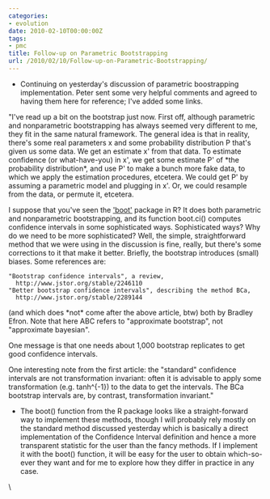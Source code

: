 ```yaml
---
categories:
- evolution
date: 2010-02-10T00:00:00Z
tags:
- pmc
title: Follow-up on Parametric Bootstrapping
url: /2010/02/10/Follow-up-on-Parametric-Bootstrapping/
---
```


-   Continuing on yesterday's discussion of parametric boostrapping
    implementation. Peter sent some very helpful comments and agreed to
    having them here for reference; I've added some links.

"I've read up a bit on the bootstrap just now. First off, although
parametric and nonparametric bootstrapping has always seemed very
different to me, they fit in the same natural framework. The general
idea is that in reality, there's some real parameters x and some
probability distribution P that's given us some data. We get an estimate
x' from that data. To estimate confidence (or what-have-you) in x', we
get some estimate P' of \*the probability distribution\*, and use P' to
make a bunch more fake data, to which we apply the estimation
procedures, etcetera. We could get P' by assuming a parametric model and
plugging in x'. Or, we could resample from the data, or permute it,
etcetera.

I suppose that you've seen the
['boot'](http://cran.r-project.org/web/packages/boot/index.html "http://cran.r-project.org/web/packages/boot/index.html")
package in R? It does both parametric and nonparametric bootstrapping,
and its function boot.ci() computes confidence intervals in some
sophisticated ways. Sophisticated ways? Why do we need to be more
sophisticated? Well, the simple, straightforward method that we were
using in the discussion is fine, really, but there's some corrections to
it that make it better. Briefly, the bootstrap introduces (small)
biases. Some references are:

    "Bootstrap confidence intervals", a review,
      http://www.jstor.org/stable/2246110
    "Better bootstrap confidence intervals", describing the method BCa,
      http://www.jstor.org/stable/2289144

(and which does \*not\* come after the above article, btw) both by
Bradley Efron. Note that here ABC refers to "approximate bootstrap", not
"approximate bayesian".

One message is that one needs about 1,000 bootstrap replicates to get
good confidence intervals.

One interesting note from the first article: the "standard" confidence
intervals are not transformation invariant: often it is advisable to
apply some transformation (e.g. tanh\^{-1}) to the data to get the
intervals. The BCa bootstrap intervals are, by contrast, transformation
invariant."

-   The boot() function from the R package looks like a straight-forward
    way to implement these methods, though I will probably rely mostly
    on the standard method discussed yesterday which is basically a
    direct implementation of the Confidence Interval definition and
    hence a more transparent statistic for the user than the fancy
    methods. If I implement it with the boot() function, it will be easy
    for the user to obtain which-so-ever they want and for me to explore
    how they differ in practice in any case.

\

